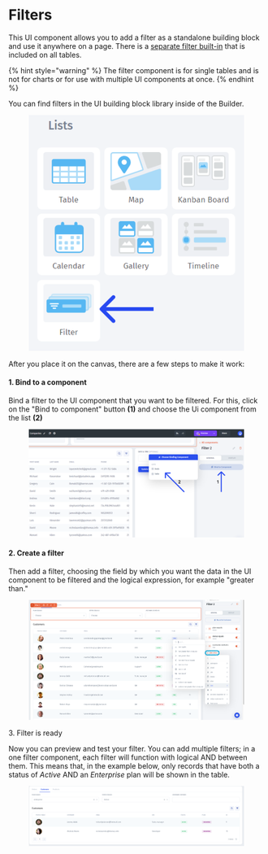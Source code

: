 # Filters

This UI component allows you to add a filter as a standalone building block and use it anywhere on a page. There is a [separate filter built-in](https://docs.jetadmin.io/user-guide/design-and-structure/filter) that is included on all tables.

{% hint style="warning" %}
The filter component is for single tables and is not for charts or for use with multiple UI components at once.
{% endhint %}

You can find filters in the UI building block library inside of the Builder.

<figure><img src="../../.gitbook/assets/Group 764.png" alt=""><figcaption></figcaption></figure>

After you place it on the canvas, there are a few steps to make it work:

#### 1. Bind to a component

Bind a filter to the UI component that you want to be filtered. For this, click on the "Bind to component" button **(1)** and choose the Ui component from the list **(2)**

<figure><img src="../../.gitbook/assets/Group 766.png" alt=""><figcaption></figcaption></figure>

#### 2. Create a filter

Then add a filter, choosing the field by which you want the data in the UI component to be filtered and the logical expression, for example "greater than."

<figure><img src="../../.gitbook/assets/Снимок экрана 2023-03-16 в 08.42.29.png" alt=""><figcaption></figcaption></figure>

3\. Filter is ready

Now you can preview and test your filter. You can add multiple filters; in a one filter component, each filter will function with logical AND between them. This means that, in the example below, only records that have both a status of _Active_ AND an _Enterprise_ plan will be shown in the table. &#x20;

<figure><img src="../../.gitbook/assets/Снимок экрана 2023-03-16 в 08.45.59.png" alt=""><figcaption></figcaption></figure>

